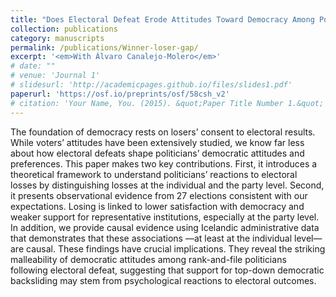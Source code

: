 ```yaml
---
title: "Does Electoral Defeat Erode Attitudes Toward Democracy Among Politicians? Evidence From a Comparative Analysis and an RDD"
collection: publications
category: manuscripts
permalink: /publications/Winner-loser-gap/
excerpt: '<em>With Álvaro Canalejo-Molero</em>'
# date: ""
# venue: 'Journal 1'
# slidesurl: 'http://academicpages.github.io/files/slides1.pdf'
paperurl: 'https://osf.io/preprints/osf/58csh_v2'
# citation: 'Your Name, You. (2015). &quot;Paper Title Number 1.&quot; <i>Journal 1</i>. 1(1).'
---
```


The foundation of democracy rests on losers’ consent to electoral results. While voters’ attitudes have been
extensively studied, we know far less about how electoral defeats shape politicians’ democratic attitudes and
preferences. This paper makes two key contributions. First, it introduces a theoretical framework to understand
politicians’ reactions to electoral losses by distinguishing losses at the individual and the party level. Second, it
presents observational evidence from 27 elections consistent with our expectations. Losing is linked to lower
satisfaction with democracy and weaker support for representative institutions, especially at the party level. In
addition, we provide causal evidence using Icelandic administrative data that demonstrates that these associations
—at least at the individual level— are causal. These findings have crucial implications. They reveal the striking
malleability of democratic attitudes among rank-and-file politicians following electoral defeat, suggesting that
support for top-down democratic backsliding may stem from psychological reactions to electoral outcomes. 
